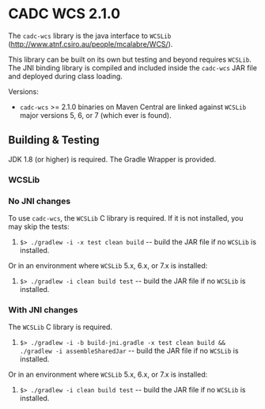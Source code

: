 # CADC WCS 2.1.0

The `cadc-wcs` library is the java interface to `WCSLib` (http://www.atnf.csiro.au/people/mcalabre/WCS/).

This library can be built on its own but testing and beyond requires `WCSLib`. The JNI binding library is
compiled and included inside the `cadc-wcs` JAR file and deployed during class loading.

Versions: 
- `cadc-wcs` >= 2.1.0 binaries on Maven Central are linked against `WCSLib` major versions 5, 6, or 7 (which ever is found). 

## Building & Testing

JDK 1.8 (or higher) is required.  The Gradle Wrapper is provided.

### WCSLib

### No JNI changes

To use `cadc-wcs`, the `WCSLib` C library is required.  If it is not installed, you may skip the tests:

 1. `$> ./gradlew -i -x test clean build` -- build the JAR file if no `WCSLib` is installed.

Or in an environment where `WCSLib` 5.x, 6.x, or 7.x is installed:

 1. `$> ./gradlew -i clean build test` -- build the JAR file if no `WCSLib` is installed.

### With JNI changes

The `WCSLib` C library is required.

1. `$> ./gradlew -i -b build-jni.gradle -x test clean build && ./gradlew -i assembleSharedJar` -- build the JAR file if no `WCSLib` is installed.

Or in an environment where `WCSLib` 5.x, 6.x, or 7.x is installed:

1. `$> ./gradlew -i clean build test` -- build the JAR file if no `WCSLib` is installed.
